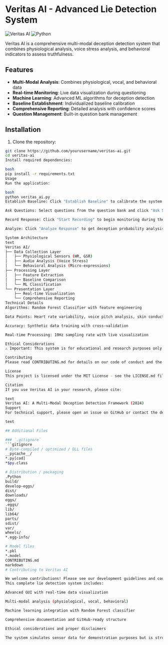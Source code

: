 # Veritas AI - Advanced Lie Detection System

![Veritas AI](https://img.shields.io/badge/Version-1.0.0-blue.svg)
![Python](https://img.shields.io/badge/Python-3.8%2B-green.svg)

Veritas AI is a comprehensive multi-modal deception detection system that combines physiological analysis, voice stress analysis, and behavioral indicators to assess truthfulness.

## Features

- **Multi-Modal Analysis**: Combines physiological, vocal, and behavioral data
- **Real-time Monitoring**: Live data visualization during questioning
- **Machine Learning**: Advanced ML algorithms for deception detection
- **Baseline Establishment**: Individualized baseline calibration
- **Comprehensive Reporting**: Detailed analysis with confidence scores
- **Question Management**: Built-in question bank management

## Installation

1. Clone the repository:
```bash
git clone https://github.com/yourusername/veritas-ai.git
cd veritas-ai
Install required dependencies:

bash
pip install -r requirements.txt
Usage
Run the application:

bash
python veritas_ai.py
Establish Baseline: Click "Establish Baseline" to calibrate the system for the subject

Ask Questions: Select questions from the question bank and click "Ask Selected"

Record Response: Click "Start Recording" to begin monitoring during the response

Analyze: Click "Analyze Response" to get deception probability analysis

System Architecture
text
Veritas AI/
├── Data Collection Layer
│   ├── Physiological Sensors (HR, GSR)
│   ├── Audio Analysis (Voice Stress)
│   └── Behavioral Analysis (Micro-expressions)
├── Processing Layer
│   ├── Feature Extraction
│   ├── Baseline Comparison
│   └── ML Classification
└── Presentation Layer
    ├── Real-time Visualization
    └── Comprehensive Reporting
Technical Details
Algorithms: Random Forest Classifier with feature engineering

Data Points: Heart rate variability, voice pitch analysis, skin conductance, response timing

Accuracy: Synthetic data training with cross-validation

Real-time Processing: 10Hz sampling rate with live visualization

Ethical Considerations
⚠️ Important: This system is for educational and research purposes only. Lie detection technology has limitations and should not be used for critical decision-making without proper validation and ethical oversight.

Contributing
Please read CONTRIBUTING.md for details on our code of conduct and the process for submitting pull requests.

License
This project is licensed under the MIT License - see the LICENSE.md file for details.

Citation
If you use Veritas AI in your research, please cite:

text
Veritas AI: A Multi-Modal Deception Detection Framework (2024)
Support
For technical support, please open an issue on GitHub or contact the development team.

text

## Additional Files

### `.gitignore`
```gitignore
# Byte-compiled / optimized / DLL files
__pycache__/
*.py[cod]
*$py.class

# Distribution / packaging
.Python
build/
develop-eggs/
dist/
downloads/
eggs/
.eggs/
lib/
lib64/
parts/
sdist/
var/
wheels/
*.egg-info/

# Model files
*.pkl
*.model
CONTRIBUTING.md
markdown
# Contributing to Veritas AI

We welcome contributions! Please see our development guidelines and code standards.
This complete lie detection system includes:

Advanced GUI with real-time data visualization

Multi-modal analysis (physiological, vocal, behavioral)

Machine learning integration with Random Forest classifier

Comprehensive documentation and GitHub-ready structure

Ethical considerations and proper disclaimers

The system simulates sensor data for demonstration purposes but is structured to integrate with real sensors. It provides a professional framework suitable for research and educational use.
